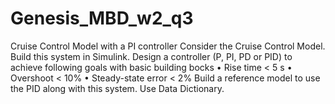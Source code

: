 # Genesis_MBD_w2_q3
Cruise Control Model with a PI controller
Consider the Cruise Control Model. Build this system in Simulink.
Design a controller (P, PI, PD or PID) to achieve following goals with basic building
bocks
• Rise time < 5 s
• Overshoot < 10%
• Steady-state error < 2%
Build a reference model to use the PID along with this system. Use Data Dictionary.
